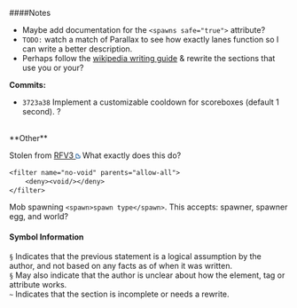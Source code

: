####Notes

* Maybe add documentation for the `<spawns safe="true">` attribute?
* `TODO:` watch a match of Parallax to see how exactly lanes function so I can write a better description.
* Perhaps follow the [wikipedia writing guide](http://en.wikipedia.org/wiki/Wikipedia:Writing_better_articles) & rewrite the sections that use you or your?

**Commits:**

* `3723a38` Implement a customizable cooldown for scoreboxes (default 1 second). ?

<br/>
**Other**

Stolen from [RFV3 ![](./images/External-Link.png)](https://maps.oc.tc/RFV3/map.xml) What exactly does this do?

    <filter name="no-void" parents="allow-all">
        <deny><void/></deny>
    </filter>


Mob spawning `<spawn>spawn type</spawn>`. This accepts: spawner, spawner egg, and world?


#### Symbol Information
`§` Indicates that the previous statement is a logical assumption by the author, and not based on any facts as of when it was written.  
`§` May also indicate that the author is unclear about how the element, tag or attribute works.  
`~` Indicates that the section is incomplete or needs a rewrite.

